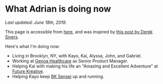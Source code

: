 # What Adrian is doing now

_Last updated: June 18th, 2019._

This page is accessible from [here](https://thinkadrian.gitbooks.io/public/content/Now.html), and was inspired by [this post by Derek Sivers](https://sivers.org/nowff).

Here's what I'm doing now:

* Living in Brooklyn, NY, with Kayo, Kai, Alyssa, John, and Gabriel.
* Working at [Genoa Healthcare](https://www.genoatelepsychiatry.com/) as Senior Product Manager.
* Helping Kai with making his life an "Amazing and Excellent Adventure" at [Future Kreative](https://futurekreative.com/).
* Helping Kayo keep [BK Sensei](https://bksensei.com/) up and running.



